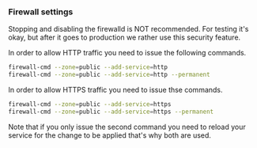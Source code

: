 ### Firewall settings

Stopping and disabling the firewalld is NOT recommended. For testing it's okay, but after it goes to production we rather use this security feature.

In order to allow HTTP traffic you need to issue the following commands.

``` bash
firewall-cmd --zone=public --add-service=http
firewall-cmd --zone=public --add-service=http --permanent
```

In order to allow HTTPS traffic you need to issue thse commands.

``` bash
firewall-cmd --zone=public --add-service=https
firewall-cmd --zone=public --add-service=https --permanent
```

Note that if you only issue the second command you need to reload your service for the change to be applied that's why both are used.